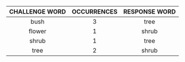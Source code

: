 | CHALLENGE WORD | OCCURRENCES | RESPONSE WORD |
|:--------------:|:-----------:|:-------------:|
| bush | 3 | tree |
| flower | 1 | shrub |
| shrub | 1 | tree |
| tree | 2 | shrub |
